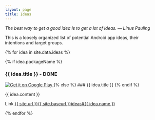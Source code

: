 ```yaml
---
layout: page
title: Ideas
---
```


<div class="message">
	<cite>
		The best way to get a good idea is to get a lot of ideas. &mdash; Linus Pauling
	</cite>
</div>

This is a loosely organized list of potential Android app ideas, their
intentions and target groups.

{% for idea in site.data.ideas %}

<a name="{{ idea.name }}"></a>
{% if idea.packageName %}
### {{ idea.title }} - DONE
<a href="https://play.google.com/store/apps/details?id={{ idea.packageName }}">
<img alt="Get it on Google Play" src="https://developer.android.com/images/brand/en_generic_rgb_wo_45.png" />
</a>
{% else %}
### {{ idea.title }}
{% endif %}

{{ idea.content }}

<script type="text/javascript">
function show_idea_link{{ forloop.index }}() {
	document.getElementById('idea_link{{ forloop.index }}').style.display = 'block';
	document.getElementById('show_idea_link{{ forloop.index }}').style.display = 'none';
}
</script>
<div class="idea-share">
<a class="ideas-share-button" id="show_idea_link{{ forloop.index}}" onClick="show_idea_link{{ forloop.index }}()">Link</a>
<a class="ideas-share-link" id="idea_link{{ forloop.index }}" href="#{{ idea.name }}">{{ site.url }}{{ site.baseurl }}ideas#{{ idea.name }}</a>
</div>


{% endfor %}
